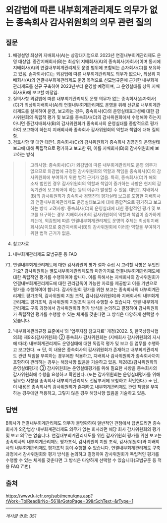 # 외감법에 따른 내부회계관리제도 의무가 없는 종속회사 감사위원회의 의무 관련 질의

## 질문
1. 배경설명
최상위 지배회사(A)는 상장대기업으로 2023년 연결내부회계관리제도 운영 대상임. 중간지배회사(B)는 최상위 지배회사(A)의 종속회사(자회사)이며 동시에 지배회사(A)의 연결내부회계관리제도 운영 범위에 포함되는 손자회사(C)를 보유하고 있음.
손자회사(C)는 외감법에 따른 내부회계관리제도 의무가 없으나, 최상위 지배회사(A)의 연결내부회계관리제도 운영 목적으로 신모범규준에 근거한 내부회계관리제도를 신규 구축하여 2023년부터 운영할 예정이며, 그 운영실태를 상위 지배회사(B)에 보고할 예정임.
2. 질의사항
외감법에 따른 내부회계관리제도 운영 의무가 없는 종속회사(손자회사)(C)가 최상위지배회사(A)의 연결내부회계관리제도 운영을 위해 신규로 내부회계관리제도를 설계하여 운영, 보고하는 경우,
종속회사(C)의 운영실태효과성에 대한 감사위원회의 독립적 평가 및 보고를 종속회사(C)의 감사위원회에서 수행해야 하는지 아니면 중간지배회사(B)의 감사위원회가 종속회사의 운영실태를 종합적으로 평가하여 보고해야 하는지 지배회사와 종속회사 감사위원회의 역할과 책임에 대해 질의함.
3. 검토사항 및 대안
대안1. 종속회사(C)의 감사위원회가 종속회사 경영진의 운영실태보고에 대해 독립적으로 평가하고 보고한 뒤, 이를 지배회사(B)의 감사위원회에 보고하는 방식
>> 고려사항: 종속회사(C)가 외감법에 따른 내부회계관리제도 운영 의무가 없으므로 외감법에 규정된 감사위원회의 역할과 책임을 종속회사(C)의 감사위원회에 부여하기 위한 법적 근거가 없음. 특히, 종속회사(C)가 해외 소재 법인인 경우 감사위원회의 역할과 책임이 증가하는 사항은 현지의 감독기관에 보고되어야 하는 등의 이슈가 발생할 수 있음.
대안2. 지배회사(B)의 감사위원회가 종속회사 경영진의 평가실태 보고를 포함한 지배회사의 연결내부회계관리제도 운영실태보고에 대해 종합적으로 평가하고 보고하는 방식
>> 고려사항: 종속회사(C)의 운영실태에 대한 종합적인 평가 및 보고를 요구하는 경우 지배회사(B)의 감사위원회의 역할과 책임이 증가하게 되는데, 외감법에 따른 연결내부회계관리제도 운영의 주체는 최상위지배회사(A)이므로 중간지배회사(B)의 감사위원회에 이러한 역할을 부여하기 위한 법적 근거가 없음.
4. 참고자료
1) 내부회계관리제도 모범규준 등 FAQ
71. 연결내부회계관리제도에 대한 감사위원회 평가 절차 수립 시 고려할 사항은 무엇인가요?
감사위원회는 별도내부회계관리제도와 마찬가지로 연결내부회계관리제도에 대한 독립적인 평가를 수행하여야 합니다. 이를 위해서는 지배회사의 감사위원회가 연결내부회계관리제도에 대한 관리감독이 가능한 자료를 제공받고 이를 기반으로 평가를 수행하여야 합니다.
감사위원회 평가를 위한 보고는 종속회사의 내부회계관리제도 평가조직, 감사위원회 지원 조직, 감사(감사위원회)와 지배회사의 내부회계관리제도 평가조직, 감사위원회 지원조직 등이 수행할 수 있습니다. 연결 내부회계관리제도 구축 과정에서 감사위원회와 평가 방식을 논의하고 결정하여 감사위원회가 독립적인 평가를 수행할 수 있는 체계를 갖춘다면 그 방식은 다양하게 선택할 수 있습니다.
2) '내부회계관리규정 표준예시'의 '업무지침 참고자료' 개정(2022. 5, 한국상장사협의회)
제9조(감사위원회)
② 종속회사 감사위원회는 (지배회사 감사위원회의 지시에 따라) 내부회계관리제도 운영실태에 대한 독립적 평가 및 보고 등 업무를 수행하고 보고한다.
⇒ 단, 이 내용은 종속회사의 감사위원회가 존재하고 내부회계관리제도 관련 책임을 부여하는 경우에만 적용하고, 지배회사 감사위원회가 종속회사까지 포함하여 관리하는 경우는 해당사항 없음을 기술하고 있음.
제28조(감사위원회의 운영실태평가)
③ 감사위원회는 운영실태평가를 위해 필요한 사항을 종속회사의 감사위원회에 수행을 요청하고 확인한다. (또는 감사위원회는 운영실태평가를 위해 필요한 사항을 종속회사 내부회계관리제도 전담부서에 요청하고 확인한다.)
⇒ 단, 이 내용은 종속회사의 감사위원회가 존재하고 내부회계관리제도 관련 책임을 부여하는 경우에만 적용하고, 그렇지 않은 경우 해당사항 없음을 기술하고 있음.

## 답변
B회사가 연결내부회계관리제도 의무가 불명확하여 일반적인 관점에서 답변드리면 종속회사가 외감법상 내부회계관리제도 의무가 없는 회사라면 해당 회사 감사위원회의 평가 및 보고 의무는 없습니다.
연결내부회계관리제도를 위한 감사위원회 평가를 위한 보고는 종속회사의 내부회계관리제도 평가조직, 감사위원회 지원 조직, 감사(위원회)와 지배회사의 내부회계관리제도 평가조직 등이 수행할 수 있습니다. 연결내부회계관리제도 구축 과정에서 감사위원회와 평가 방식을 논의하고 결정하여 감사위원회가 독립적인 평가를 수행할 수 있는 체계를 갖춘다면 그 방식은 다양하게 선택할 수 있습니다(모범규준 등 적용 FAQ 71번).

## 출처
https://www.k-icfr.org/sub/menu/qna.asp?rWork=TblRead&rNo=561&rGotoPage=39&rSchText=&rType=1

---
*게시글 번호: 351*
